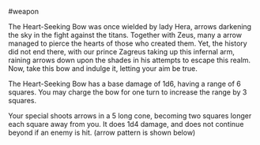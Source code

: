 #weapon 

The Heart-Seeking Bow was once wielded by lady Hera, arrows darkening the sky in the fight against the titans. Together with Zeus, many a arrow managed to pierce the hearts of those who created them. Yet, the history did not end there, with our prince Zagreus taking up this infernal arm, raining arrows down upon the shades in his attempts to escape this realm. Now, take this bow and indulge it, letting your aim be true.

The Heart-Seeking Bow has a base damage of 1d6, having a range of 6 squares. You may charge the bow for one turn to increase the range by 3 squares.

Your special shoots arrows in a 5 long cone, becoming two squares longer each square away from you. It does 1d4 damage, and does not continue beyond if an enemy is hit. (arrow pattern is shown below)

